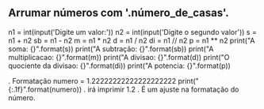 ## Arrumar números com '.número_de_casas'.
n1 = int(input('Digite um valor:'))
n2 = int(input('Digite o segundo valor'))
s = n1 + n2
sb = n1 - n2
m = n1 * n2
d = n1 / n2
di = n1 // n2
p = n1 ** n2
print("A soma: {}".format(s))
print("A subtração: {}".format(sb))
print("A multiplicacao: {}".format(m))
print("A divisao: {}".format(d))
print("O quociente da divisao: {}".format(di))
print("A potencia: {}".format(p))

. Formatação 
numero = 1.22222222222222222222
print("{:.1f}".format(numero))
. irá imprimir 1.2
. É um ajuste na formatação do número.
